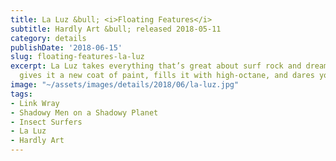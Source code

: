 ```yaml
---
title: La Luz &bull; <i>Floating Features</i>
subtitle: Hardly Art &bull; released 2018-05-11
category: details
publishDate: '2018-06-15'
slug: floating-features-la-luz
excerpt: La Luz takes everything that’s great about surf rock and dreamy girl vocals,
  gives it a new coat of paint, fills it with high-octane, and dares you to keep up.
image: "~/assets/images/details/2018/06/la-luz.jpg"
tags:
- Link Wray
- Shadowy Men on a Shadowy Planet
- Insect Surfers
- La Luz
- Hardly Art
---
```



